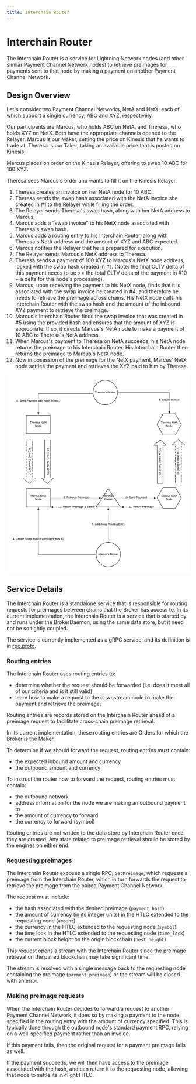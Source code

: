 ```yaml
---
title: Interchain Router
---
```


Interchain Router
=================

The Interchain Router is a service for Lightning Network nodes (and other similar Payment Channel Network nodes) to retrieve preimages for payments sent to that node by making a payment on another Payment Channel Network.

Design Overview
---------------

Let's consider two Payment Channel Networks, NetA and NetX, each of which support a single currency, ABC and XYZ, respectively.

Our participants are Marcus, who holds ABC on NetA, and Theresa, who holds XYZ on NetX. Both have the appropriate channels opened to the Relayer. Marcus is our Maker, setting the price on Kinesis that he wants to trade at. Theresa is our Taker, taking an available price that is posted on Kinesis.

Marcus places on order on the Kinesis Relayer, offering to swap 10 ABC for 100 XYZ.

Theresa sees Marcus's order and wants to fill it on the Kinesis Relayer.

1. Theresa creates an invoice on her NetA node for 10 ABC.
2. Theresa sends the swap hash associated with the NetA invoice she created in #1 to the Relayer while filling the order.
3. The Relayer sends Theresa's swap hash, along with her NetA address to Marcus.
4. Marcus adds a "swap invoice" to his NetX node associated with Theresa's swap hash.
5. Marcus adds a routing entry to his Interchain Router, along with Theresa's NetA address and the amount of XYZ and ABC expected.
6. Marcus notifies the Relayer that he is prepared for execution.
7. The Relayer sends Marcus's NetX address to Theresa.
8. Theresa sends a payment of 100 XYZ to Marcus's NetX node address, locked with the swap hash created in #1. (Note: the final CLTV delta of this payment needs to be >= the total CLTV delta of the payment in #10 + a delta for this node's processing).
9. Marcus, upon receiving the payment to his NetX node, finds that it is associated with the swap invoice he created in #4, and therefore he needs to retrieve the preimage across chains. His NetX node calls his Interchain Router with the swap hash and the amount of the inbound XYZ payment to retrieve the preimage.
10. Marcus's Interchain Router finds the swap invoice that was created in #5 using the provided hash and ensures that the amount of XYZ is appropriate. If so, it directs Marcus's NetA node to make a payment of 10 ABC to Theresa's NetA address.
11. When Marcus's payment to Theresa on NetA succeeds, his NetA node returns the preimage to his Interchain Router. His Interchain Router then returns the preimage to Marcus's NetX node.
12. Now in posession of the preimage for the NetX payment, Marcus' NetX node settles the payment and retrieves the XYZ paid to him by Theresa.

![Swap Diagram](./images/Cross-chain_Preimage_Retrieval_Swap.png)

Service Details
---------------

The Interchain Router is a standalone service that is responsible for routing requests for preimages between chains that the Broker has access to. In its current implementation, the Interchain Router is a service that is started by and runs under the BrokerDaemon, using the same data store, but it need not be so tightly coupled.

The service is currently implemented as a gRPC service, and its definition is in [rpc.proto](./rpc.proto).

### Routing entries

The Interchain Router uses routing entries to:
- determine whether the request should be forwarded (i.e. does it meet all of our criteria and is it still valid)
- learn how to make a request to the downstream node to make the payment and retrieve the preimage.

Routing entries are records stored on the Interchain Router ahead of a preimage request to facillitate cross-chain preimage retrieval.

In its current implementation, these routing entries are Orders for which the Broker is the Maker.

To determine if we should forward the request, routing entries must contain:
- the expected inbound amount and currency
- the outbound amount and currency

To instruct the router how to forward the request, routing entries must contain:
- the outbound network
- address information for the node we are making an outbound payment to
- the amount of currency to forward
- the currency to forward (symbol)

Routing entries are not written to the data store by Interchain Router once they are created. Any state related to preimage retrieval should be stored by the engines on either end.

### Requesting preimages

The Interchain Router exposes a single RPC, `GetPreimage`, which requests a preimage from the Interchain Router, which in turn forwards the request to retrieve the preimage from the paired Payment Channel Network.

The request must include:
- the hash associated with the desired preimage (`payment_hash`)
- the amount of currency (in its integer units) in the HTLC extended to the requesting node (`amount`)
- the currency in the HTLC extended to the requesting node (`symbol`)
- the time lock in the HTLC extended to the requesting node (`time_lock`)
- the current block height on the origin blockchain (`best_height`)

This request opens a stream with the Interchain Router since the preimage retrieval on the paired blockchain may take significant time.

The stream is resolved with a single message back to the requesting node containing the preimage (`payment_preimage`) or the stream will be closed with an error.

### Making preimage requests

When the Interchain Router decides to forward a request to another Payment Channel Network, it does so by making a payment to the node specified in the routing entry with the amount of currency specified. This is typically done through the outbound node's standard payment RPC, relying on a well-specified payment rather than an invoice.

If this payment fails, then the original request for a payment preimage fails as well.

If the payment succeeds, we will then have access to the preimage associated with the hash, and can return it to the requesting node, allowing that node to settle its in-flight HTLC.